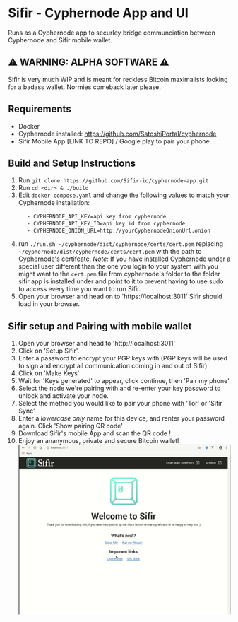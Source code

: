 # Sifir - Cyphernode App and UI

Runs as a Cyphernode app to securley bridge communciation between Cyphernode and Sifir mobile wallet.

## :warning:  WARNING: ALPHA SOFTWARE :warning:
Sifir is very much WIP and is meant for reckless Bitcoin maximalists looking for a badass wallet. Normies comeback later please.

## Requirements
- Docker
- Cyphernode installed: https://github.com/SatoshiPortal/cyphernode
- Sifir Mobile App [LINK TO REPO] / Google play to pair your phone.

## Build and Setup Instructions
1. Run `git clone https://github.com/Sifir-io/cyphernode-app.git`
2. Run `cd <dir> & ./build`
3. Edit `docker-compose.yaml` and change the following values to match your Cyphernode installation:
```
      - CYPHERNODE_API_KEY=api key from cyphernode
      - CYPHERNODE_API_KEY_ID=api key id from cyphernode
      - CYPHERNODE_ONION_URL=http://yourCyphernodeOnionUrl.onion
```
4. run `./run.sh ~/cyphernode/dist/cyphernode/certs/cert.pem` replacing `~/cyphernode/dist/cyphernode/certs/cert.pem` with the path to Cyphernode's certifcate. 
_Note:_ If you have installed Cyphernode under a special user different than the one you login to your system with you might want to the `cert.pem` file from cyphernode's folder to the folder sifir app is installed under and point to it to prevent having to use sudo to access every time you want to run Sifir.
5. Open your browser and head on to 'https://localhost:3011' Sifir should load in your browser.

## Sifir setup and Pairing with mobile wallet

1. Open your browser and head to 'http://localhost:3011'
2. Click on 'Setup Sifir'.
3. Enter a password to encrypt your PGP keys with (PGP keys will be used to sign and encrypt all communication coming in and out of Sifir)
4. Click on 'Make Keys'
5. Wait for 'Keys generated' to appear, click continue, then 'Pair my phone'
6. Select the node we're pairing with and re-enter your key password to unlock and activate your node.
7. Select the method you would like to pair your phone with 'Tor' or 'Sifir Sync'
8. Enter a *lowercase only* name for this device, and renter your password again. Click 'Show pairing QR code'
9. Download Sifir's mobile App and scan the QR code !
10. Enjoy an ananymous, private and secure Bitcoin wallet!
![Sifir Setup and Pairing UI](./docs/images/sifir-ui-setup-pair-animated.gif)


